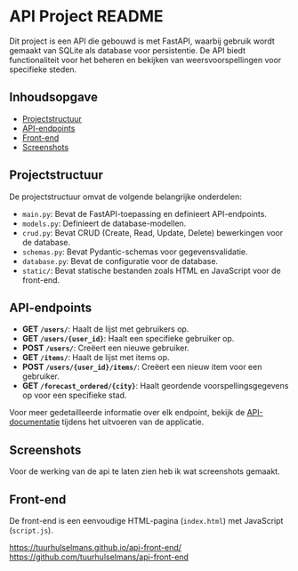 # API Project README

Dit project is een API die gebouwd is met FastAPI, waarbij gebruik wordt gemaakt van SQLite als database voor persistentie. De API biedt functionaliteit voor het beheren en bekijken van weersvoorspellingen voor specifieke steden.

## Inhoudsopgave

- [Projectstructuur](#projectstructuur)
- [API-endpoints](#api-endpoints)
- [Front-end](#front-end)
- [Screenshots](#screenshots)


## Projectstructuur

De projectstructuur omvat de volgende belangrijke onderdelen:

- `main.py`: Bevat de FastAPI-toepassing en definieert API-endpoints.
- `models.py`: Definieert de database-modellen.
- `crud.py`: Bevat CRUD (Create, Read, Update, Delete) bewerkingen voor de database.
- `schemas.py`: Bevat Pydantic-schemas voor gegevensvalidatie.
- `database.py`: Bevat de configuratie voor de database.
- `static/`: Bevat statische bestanden zoals HTML en JavaScript voor de front-end.


## API-endpoints

- **GET `/users/`**: Haalt de lijst met gebruikers op.
- **GET `/users/{user_id}`**: Haalt een specifieke gebruiker op.
- **POST `/users/`**: Creëert een nieuwe gebruiker.
- **GET `/items/`**: Haalt de lijst met items op.
- **POST `/users/{user_id}/items/`**: Creëert een nieuw item voor een gebruiker.
- **GET `/forecast_ordered/{city}`**: Haalt geordende voorspellingsgegevens op voor een specifieke stad.

Voor meer gedetailleerde informatie over elk endpoint, bekijk de [API-documentatie](http://localhost:8000/docs) tijdens het uitvoeren van de applicatie.

## Screenshots

Voor de werking van de api te laten zien heb ik wat screenshots gemaakt. 

## Front-end

De front-end is een eenvoudige HTML-pagina (`index.html`) met JavaScript (`script.js`).

https://tuurhulselmans.github.io/api-front-end/
https://github.com/tuurhulselmans/api-front-end


